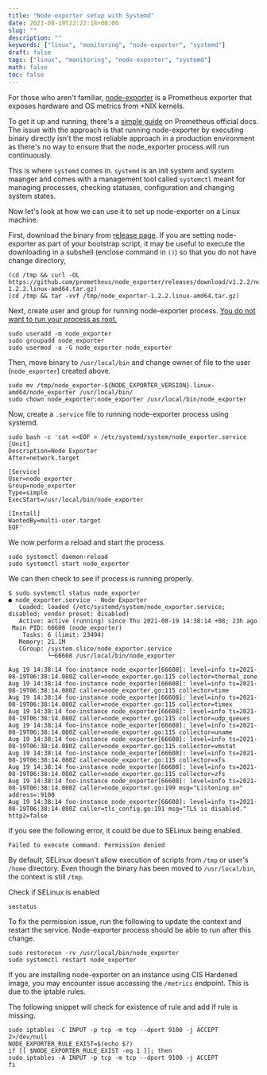 ```yaml
---
title: "Node-exporter setup with Systemd"
date: 2021-08-19T22:22:18+08:00
slug: ""
description: ""
keywords: ["linux", "monitoring", "node-exporter", "systemd"]
draft: false
tags: ["linux", "monitoring", "node-exporter", "systemd"]
math: false
toc: false
---
```


For those who aren't familiar, [node-exporter](https://github.com/prometheus/node_exporter) is a Prometheus exporter that exposes hardware and OS metrics from *NIX kernels.

To get it up and running, there's a [simple guide](https://prometheus.io/docs/guides/node-exporter/) on Prometheus official docs. The issue with the approach is that running node-exporter by executing binary directly isn't the most reliable approach in a production environment as there's no way to ensure that the node_exporter process will run continuously.

This is where `systemd` comes in. `systemd` is an init system and system maanger and comes with a management tool called `systemctl` meant for managing processes, checking statuses, configuration and changing system states.

Now let's look at how we can use it to set up node-exporter on a Linux machine.

First, download the binary from [release page](https://github.com/prometheus/node_exporter). If you are setting node-exporter as part of your bootstrap script, it may be useful to execute the downloading in a subshell (enclose command in `()`) so that you do not have change directory,

```shell
(cd /tmp && curl -OL https://github.com/prometheus/node_exporter/releases/download/v1.2.2/node_exporter-1.2.2.linux-amd64.tar.gz)
(cd /tmp && tar -xvf /tmp/node_exporter-1.2.2.linux-amd64.tar.gz)
```

Next, create user and group for running node-exporter process. [<u>You do not want to run your process as root.</u>](https://unix.stackexchange.com/questions/52268/why-is-it-a-bad-idea-to-run-as-root)

```shell
sudo useradd -m node_exporter
sudo groupadd node_exporter
sudo usermod -a -G node_exporter node_exporter
```

Then, move binary to `/usr/local/bin` and change owner of file to the user (`node_exporter`) created above.
```shell
sudo mv /tmp/node_exporter-${NODE_EXPORTER_VERSION}.linux-amd64/node_exporter /usr/local/bin/
sudo chown node_exporter:node_exporter /usr/local/bin/node_exporter
``` 

Now, create a `.service` file to running node-exporter process using systemd.
```shell
sudo bash -c 'cat <<EOF > /etc/systemd/system/node_exporter.service
[Unit]
Description=Node Exporter
After=network.target

[Service]
User=node_exporter
Group=node_exporter
Type=simple
ExecStart=/usr/local/bin/node_exporter

[Install]
WantedBy=multi-user.target
EOF'
```

We now perform a reload and start the process.
```shell
sudo systemctl daemon-reload
sudo systemctl start node_exporter
```

We can then check to see if process is running properly.
```shell
$ sudo systemctl status node_exporter
● node_exporter.service - Node Exporter
   Loaded: loaded (/etc/systemd/system/node_exporter.service; disabled; vendor preset: disabled)
   Active: active (running) since Thu 2021-08-19 14:38:14 +08; 23h ago
 Main PID: 66608 (node_exporter)
    Tasks: 6 (limit: 23494)
   Memory: 21.1M
   CGroup: /system.slice/node_exporter.service
           └─66608 /usr/local/bin/node_exporter

Aug 19 14:38:14 foo-instance node_exporter[66608]: level=info ts=2021-08-19T06:38:14.080Z caller=node_exporter.go:115 collector=thermal_zone
Aug 19 14:38:14 foo-instance node_exporter[66608]: level=info ts=2021-08-19T06:38:14.080Z caller=node_exporter.go:115 collector=time
Aug 19 14:38:14 foo-instance node_exporter[66608]: level=info ts=2021-08-19T06:38:14.080Z caller=node_exporter.go:115 collector=timex
Aug 19 14:38:14 foo-instance node_exporter[66608]: level=info ts=2021-08-19T06:38:14.080Z caller=node_exporter.go:115 collector=udp_queues
Aug 19 14:38:14 foo-instance node_exporter[66608]: level=info ts=2021-08-19T06:38:14.080Z caller=node_exporter.go:115 collector=uname
Aug 19 14:38:14 foo-instance node_exporter[66608]: level=info ts=2021-08-19T06:38:14.080Z caller=node_exporter.go:115 collector=vmstat
Aug 19 14:38:14 foo-instance node_exporter[66608]: level=info ts=2021-08-19T06:38:14.080Z caller=node_exporter.go:115 collector=xfs
Aug 19 14:38:14 foo-instance node_exporter[66608]: level=info ts=2021-08-19T06:38:14.080Z caller=node_exporter.go:115 collector=zfs
Aug 19 14:38:14 foo-instance node_exporter[66608]: level=info ts=2021-08-19T06:38:14.080Z caller=node_exporter.go:199 msg="Listening on" address=:9100
Aug 19 14:38:14 foo-instance node_exporter[66608]: level=info ts=2021-08-19T06:38:14.080Z caller=tls_config.go:191 msg="TLS is disabled." http2=false
```

If you see the following error, it could be due to SELinux being enabled.
```shell
Failed to execute command: Permission denied
```
By default, SELinux doesn't allow execution of scripts from `/tmp` or user's `/home` directory. Even though the binary has been moved to `/usr/local/bin`, the context is still `/tmp`.

Check if SELinux is enabled
```shell
sestatus
```

To fix the permission issue, run the following to update the context and restart the service. Node-exporter process should be able to run after this change.
```shell
sudo restorecon -rv /usr/local/bin/node_exporter
sudo systemctl restart node_exporter
```

If you are installing node-exporter on an instance using CIS Hardened image, you may encounter issue accessing the `/metrics` endpoint. This is due to the iptable rules.

The following snippet will check for existence of rule and add if rule is missing.
```shell
sudo iptables -C INPUT -p tcp -m tcp --dport 9100 -j ACCEPT 2>/dev/null
NODE_EXPORTER_RULE_EXIST=$(echo $?)
if [[ $NODE_EXPORTER_RULE_EXIST -eq 1 ]]; then
sudo iptables -A INPUT -p tcp -m tcp --dport 9100 -j ACCEPT
fi
```


